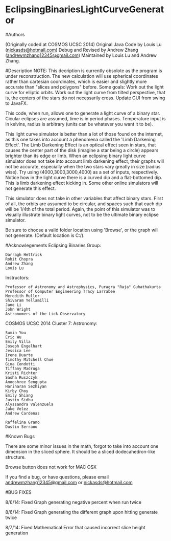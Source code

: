 # EclipsingBinariesLightCurveGenerator

#Authors

(Originally coded at COSMOS UCSC 2014)
Original Java Code by Louis Lu (nickasds@hotmail.com)
Debug and Revised by Andrew Zhang (andrewmzhang12345@gmail.com)
Maintained by Louis Lu and Andrew Zhang.

#Description
NOTE: This decription is currently obsolote as the program is under reconstruction. 
The new calculation will use spherical coordinates rather than cartesian coordinates, 
which is easier and slightly more accurate than "slices and polygons" before.
Some goals:
	Work out the light curve for elliptic orbits.
	Work out the light curve from tilted perspective, that is, the centers of the stars do not necessarily cross.
	Update GUI from swing to JavaFX.


This code, when run, allows one to generate a light curve of a binary star.
Cicular eclipses are assumed, time is in period phases. Temperature input
is in kelvins, radius is arbitrary (units can be whatever you want it to be).

This light curve simulator is better than a lot of those found on the internet,
as this one takes into account a phenomena called the 'Limb Darkening Effect'. The
Limb Darkening Effect is an optical effect seen in stars, that causes the center
part of the disk (imagine a star being a circle) appears brighter than its edge
or limb. When an eclipsing binary light curve simulator does not take into account
limb darkening effect, their graphs will not be accurate, especially when the 
two stars vary greatly in size (radius wise). Try using (4000,3000,3000,4000) as a
set of inputs, respectively. Notice how in the light curve there is a curved dip
and a flat-bottomed dip. This is limb darkening effect kicking in. Some other online
simulators will not generate this effect. 

This simulator does not take in other variables that affect binary stars. First
of all, the orbits are assumed to be circular, and spaces such that each dip will
be 1/4th of the total period. Again, the point of this simulator was to visually 
illustrate binary light curves, not to be the ultimate binary eclipse simulator. 

 Be sure to choose a valid folder location using 'Browse', or the graph will
 not generate. (Default location is C:/). 
 
#Acknowlegements
Eclipsing Binaries Group:

	Darragh Hettrick
	Rohit Chopra
	Andrew Zhang
	Louis Lu
	
Instructors:

	Professor of Astronomy and Astrophysics, Puragra "Raja" Guhathakurta
	Professor of Computer Engineering Tracy Larrabee
	Meredith Muller
	Shivaram Yellamilli
	Jane Li
	John Wright
	Astronomers of the Lick Observatory

COSMOS UCSC 2014 Cluster 7: Astronomy:

	Sumin You
	Eric Wu
	Emily Villa
	Joseph Engelhart
	Jessica Lee
	Irene Duarte
	Timothy Mitchell Chue
	Gina Condotti
	Tiffany Madruga
	Kristi Richter
	Sasha Ruszczyk
	Anooshree Sengupta
	Hariharan Sezhiyan
	Kirby Choy
	Emily Shiang
	Justin Sidhu
	Alyssandra Valenzuela
	Jake Velez
	Andrew Cardenas

	Raffelina Grano
	Dustin Serrano

#Known Bugs

There are some minor issues in the math, forgot to take into account one dimension in the sliced sphere.
It should be a sliced dodecahedron-like structure.

Browse button does not work for MAC OSX

If you find a bug, or have questions, please 
email andrewmzhang12345@gmail.com or nickasds@hotmail.com

#BUG FIXES

8/6/14: Fixed Graph generating negative percent when run twice

8/6/14: Fixed Graph generating the different graph upon hitting generate twice

8/7/14: Fixed Mathematical Error that caused incorrect slice height generation




